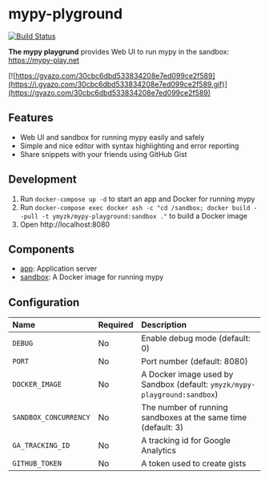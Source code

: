 # mypy-plyground

[![Build Status](https://travis-ci.org/ymyzk/mypy-playground.svg?branch=master)](https://travis-ci.org/ymyzk/mypy-playground)

**The mypy playgrund** provides Web UI to run mypy in the sandbox: https://mypy-play.net

[![https://gyazo.com/30cbc6dbd533834208e7ed099ce2f589](https://i.gyazo.com/30cbc6dbd533834208e7ed099ce2f589.gif)](https://gyazo.com/30cbc6dbd533834208e7ed099ce2f589)

## Features
- Web UI and sandbox for running mypy easily and safely
- Simple and nice editor with syntax highlighting and error reporting
- Share snippets with your friends using GitHub Gist

## Development
1. Run `docker-compose up -d` to start an app and Docker for running mypy
2. Run `docker-compose exec docker ash -c "cd /sandbox; docker build --pull -t ymyzk/mypy-playground:sandbox ."` to build a Docker image
3. Open http://localhost:8080

## Components
- [app](app): Application server
- [sandbox](sandbox): A Docker image for running mypy

## Configuration
| Name | Required | Description |
|:-----|:---------|:------------|
| `DEBUG` | No | Enable debug mode (default: 0) |
| `PORT` | No | Port number (default: 8080) |
| `DOCKER_IMAGE` | No | A Docker image used by Sandbox (default: `ymyzk/mypy-playground:sandbox`) |
| `SANDBOX_CONCURRENCY` | No | The number of running sandboxes at the same time (default: 3) |
| `GA_TRACKING_ID` | No | A tracking id for Google Analytics |
| `GITHUB_TOKEN` | No | A token used to create gists |
